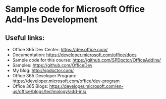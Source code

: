 # Sample code for Microsoft Office Add-Ins Development

## Useful links:

* Office 365 Dev Center: https://dev.office.com/
* Documentation: https://developer.microsoft.com/office/docs
* Sample code for this course: https://github.com/SPDoctor/OfficeAddIns/
* Samples: https://github.com/OfficeDev
* My blog: http://spdoctor.com/
* Office 365 Developer Program: https://developer.microsoft.com/office/dev-program
* Office 365 Blogs: https://developer.microsoft.com/en-us/office/blogs/technology/add-ins/
